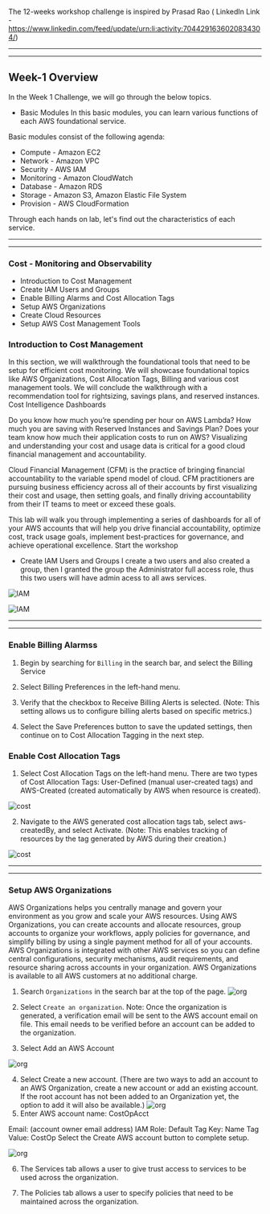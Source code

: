  The 12-weeks workshop challenge is inspired by Prasad Rao ( LinkedIn Link - https://www.linkedin.com/feed/update/urn:li:activity:7044291636020834304/)

------
------
## Week-1 Overview
In the Week 1 Challenge, we will go through the below topics.

* Basic Modules
In this basic modules, you can learn various functions of each AWS foundational service.

Basic modules consist of the following agenda:

 * Compute - Amazon EC2
 * Network - Amazon VPC
 * Security - AWS IAM
 * Monitoring - Amazon CloudWatch
 * Database - Amazon RDS
 * Storage - Amazon S3, Amazon Elastic File System
 * Provision - AWS CloudFormation

Through each hands on lab, let's find out the characteristics of each service.

--------
________

### Cost - Monitoring and Observability

* Introduction to Cost Management
* Create IAM Users and Groups
* Enable Billing Alarms and Cost Allocation Tags
* Setup AWS Organizations
* Create Cloud Resources
* Setup AWS Cost Management Tools

### Introduction to Cost Management

In this section, we will walkthrough the foundational tools that need to be setup for efficient cost monitoring. We will showcase foundational topics like AWS Organizations, Cost Allocation Tags, Billing and various cost management tools. We will conclude the walkthrough with a recommendation tool for rightsizing, savings plans, and reserved instances.
Cost Intelligence Dashboards

Do you know how much you’re spending per hour on AWS Lambda? How much you are saving with Reserved Instances and Savings Plan? Does your team know how much their application costs to run on AWS? Visualizing and understanding your cost and usage data is critical for a good cloud financial management and accountability.

Cloud Financial Management (CFM) is the practice of bringing financial accountability to the variable spend model of cloud. CFM practitioners are pursuing business efficiency across all of their accounts by first visualizing their cost and usage, then setting goals, and finally driving accountability from their IT teams to meet or exceed these goals.

This lab will walk you through implementing a series of dashboards for all of your AWS accounts that will help you drive financial accountability, optimize cost, track usage goals, implement best-practices for governance, and achieve operational excellence.
Start the workshop

* Create IAM Users and Groups
I create a two users and also created a group, then I granted the group the Administrator full access role, thus this two users will have admin acess to all aws services.

![IAM](./images/iam2.png)

![IAM](./images/iam-user.png)

---------
_________
### Enable Billing Alarmss
1. Begin by searching for `Billing`
in the search bar, and select the Billing Service

2. Select Billing Preferences in the left-hand menu.

3. Verify that the checkbox to Receive Billing Alerts is selected. (Note: This setting allows us to configure billing alerts based on specific metrics.)

4. Select the Save Preferences button to save the updated settings, then continue on to Cost Allocation Tagging in the next step.

### Enable Cost Allocation Tags

1. Select Cost Allocation Tags on the left-hand menu. There are two types of Cost Allocation Tags: User-Defined (manual user-created tags) and AWS-Created (created automatically by AWS when resource is created).

![cost](./images/cost-allocation-tag.png)

2. Navigate to the AWS generated cost allocation tags tab, select aws-createdBy, and select Activate. (Note: This enables tracking of resources by the tag generated by AWS during their creation.)

![cost](./images/cost-allocation-tag-2.png)

-------
_______
###  Setup AWS Organizations

AWS Organizations helps you centrally manage and govern your environment as you grow and scale your AWS resources. Using AWS Organizations, you can create accounts and allocate resources, group accounts to organize your workflows, apply policies for governance, and simplify billing by using a single payment method for all of your accounts. AWS Organizations is integrated with other AWS services so you can define central configurations, security mechanisms, audit requirements, and resource sharing across accounts in your organization. AWS Organizations is available to all AWS customers at no additional charge.

1. Search `Organizations` in the search bar at the top of the page.
![org](./images/aws-oraganizations.png)

2. Select  `Create an organization`.
   Note: Once the organization is generated, a verification email will be sent to the AWS account email on file. This email needs to be verified before an account can be added to the organization.

3. Select Add an AWS Account

![org](./images/aws-organizations-2.png)

4. Select Create a new account. (There are two ways to add an account to an AWS Organization, create a new account or add an existing account. If the root account has not been added to an Organization yet, the option to add it will also be available.)
 ![org](./images/aws-organizations-3.png)
5. Enter AWS account name: CostOpAcct

Email: (account owner email address)
IAM Role: Default
Tag Key: Name
Tag Value: CostOp
Select the Create AWS account button to complete setup.

![org](./images/aws-organizations-4.png)

6. The Services tab allows a user to give trust access to services to be used across the organization.

7. The Policies tab allows a user to specify policies that need to be maintained across the organization.